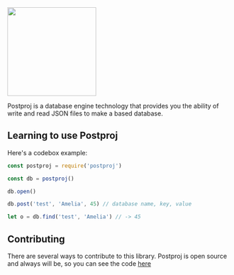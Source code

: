 <img src="https://file.coffee/u/7lYBUdJ-sx.png" width="200">

Postproj is a database engine technology that provides you the ability of write and read JSON files to make a based database.

## Learning to use Postproj
Here's a codebox example:
```js
const postproj = require('postproj')

const db = postproj()

db.open()

db.post('test', 'Amelia', 45) // database name, key, value

let o = db.find('test', 'Amelia') // -> 45
```

## Contributing
There are several ways to contribute to this library. Postproj is open source and always will be, so you can see the code [here](https://github.com/Postproj/nodejs-connector)
